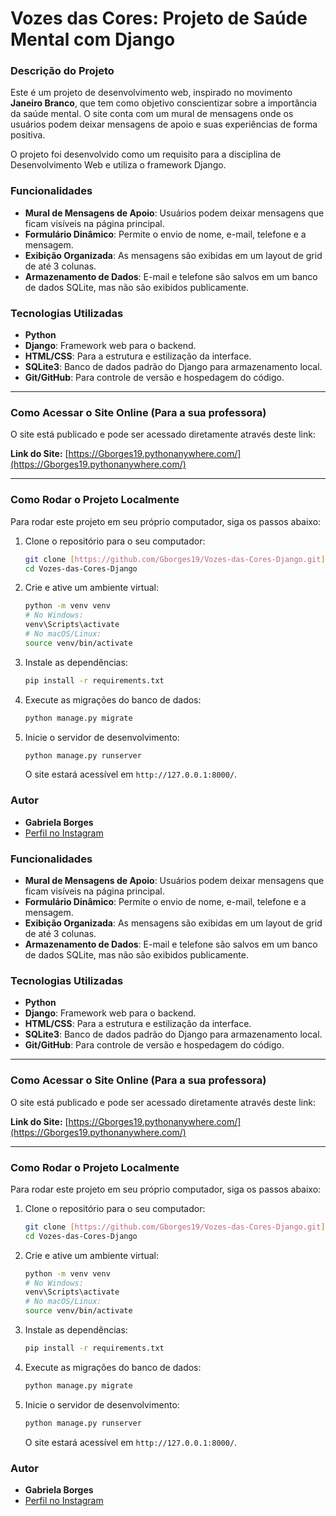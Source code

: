 # Vozes das Cores: Projeto de Saúde Mental com Django

### Descrição do Projeto
Este é um projeto de desenvolvimento web, inspirado no movimento **Janeiro Branco**, que tem como objetivo conscientizar sobre a importância da saúde mental. O site conta com um mural de mensagens onde os usuários podem deixar mensagens de apoio e suas experiências de forma positiva.

O projeto foi desenvolvido como um requisito para a disciplina de Desenvolvimento Web e utiliza o framework Django.

### Funcionalidades
- **Mural de Mensagens de Apoio**: Usuários podem deixar mensagens que ficam visíveis na página principal.
- **Formulário Dinâmico**: Permite o envio de nome, e-mail, telefone e a mensagem.
- **Exibição Organizada**: As mensagens são exibidas em um layout de grid de até 3 colunas.
- **Armazenamento de Dados**: E-mail e telefone são salvos em um banco de dados SQLite, mas não são exibidos publicamente.

### Tecnologias Utilizadas
- **Python**
- **Django**: Framework web para o backend.
- **HTML/CSS**: Para a estrutura e estilização da interface.
- **SQLite3**: Banco de dados padrão do Django para armazenamento local.
- **Git/GitHub**: Para controle de versão e hospedagem do código.

---

### **Como Acessar o Site Online (Para a sua professora)**

O site está publicado e pode ser acessado diretamente através deste link:

**Link do Site:** [https://Gborges19.pythonanywhere.com/](https://Gborges19.pythonanywhere.com/)

---

### **Como Rodar o Projeto Localmente**

Para rodar este projeto em seu próprio computador, siga os passos abaixo:

1.  Clone o repositório para o seu computador:
    ```bash
    git clone [https://github.com/Gborges19/Vozes-das-Cores-Django.git](https://github.com/Gborges19/Vozes-das-Cores-Django.git)
    cd Vozes-das-Cores-Django
    ```

2.  Crie e ative um ambiente virtual:
    ```bash
    python -m venv venv
    # No Windows:
    venv\Scripts\activate
    # No macOS/Linux:
    source venv/bin/activate
    ```

3.  Instale as dependências:
    ```bash
    pip install -r requirements.txt
    ```

4.  Execute as migrações do banco de dados:
    ```bash
    python manage.py migrate
    ```

5.  Inicie o servidor de desenvolvimento:
    ```bash
    python manage.py runserver
    ```
    O site estará acessível em `http://127.0.0.1:8000/`.

### Autor
- **Gabriela Borges**
- [Perfil no Instagram](https://www.instagram.com/gborges_19/)

### Funcionalidades
- **Mural de Mensagens de Apoio**: Usuários podem deixar mensagens que ficam visíveis na página principal.
- **Formulário Dinâmico**: Permite o envio de nome, e-mail, telefone e a mensagem.
- **Exibição Organizada**: As mensagens são exibidas em um layout de grid de até 3 colunas.
- **Armazenamento de Dados**: E-mail e telefone são salvos em um banco de dados SQLite, mas não são exibidos publicamente.

### Tecnologias Utilizadas
- **Python**
- **Django**: Framework web para o backend.
- **HTML/CSS**: Para a estrutura e estilização da interface.
- **SQLite3**: Banco de dados padrão do Django para armazenamento local.
- **Git/GitHub**: Para controle de versão e hospedagem do código.

---

### **Como Acessar o Site Online (Para a sua professora)**

O site está publicado e pode ser acessado diretamente através deste link:

**Link do Site:** [https://Gborges19.pythonanywhere.com/](https://Gborges19.pythonanywhere.com/)

---

### **Como Rodar o Projeto Localmente**

Para rodar este projeto em seu próprio computador, siga os passos abaixo:

1.  Clone o repositório para o seu computador:
    ```bash
    git clone [https://github.com/Gborges19/Vozes-das-Cores-Django.git](https://github.com/Gborges19/Vozes-das-Cores-Django.git)
    cd Vozes-das-Cores-Django
    ```

2.  Crie e ative um ambiente virtual:
    ```bash
    python -m venv venv
    # No Windows:
    venv\Scripts\activate
    # No macOS/Linux:
    source venv/bin/activate
    ```

3.  Instale as dependências:
    ```bash
    pip install -r requirements.txt
    ```

4.  Execute as migrações do banco de dados:
    ```bash
    python manage.py migrate
    ```

5.  Inicie o servidor de desenvolvimento:
    ```bash
    python manage.py runserver
    ```
    O site estará acessível em `http://127.0.0.1:8000/`.

### Autor
- **Gabriela Borges**
- [Perfil no Instagram](https://www.instagram.com/gborges_19/)
